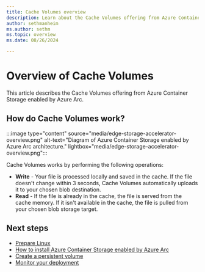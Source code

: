 ```yaml
---
title: Cache Volumes overview
description: Learn about the Cache Volumes offering from Azure Container Storage enabled by Azure Arc.
author: sethmanheim
ms.author: sethm
ms.topic: overview
ms.date: 08/26/2024

---
```


# Overview of Cache Volumes

This article describes the Cache Volumes offering from Azure Container Storage enabled by Azure Arc.

## How do Cache Volumes work?

:::image type="content" source="media/edge-storage-accelerator-overview.png" alt-text="Diagram of Azure Container Storage enabled by Azure Arc architecture." lightbox="media/edge-storage-accelerator-overview.png":::

Cache Volumes works by performing the following operations:

- **Write** - Your file is processed locally and saved in the cache. If the file doesn't change within 3 seconds, Cache Volumes automatically uploads it to your chosen blob destination.
- **Read** - If the file is already in the cache, the file is served from the cache memory. If it isn't available in the cache, the file is pulled from your chosen blob storage target.

## Next steps

- [Prepare Linux](prepare-linux.md)
- [How to install Azure Container Storage enabled by Azure Arc](install-edge-volumes.md)
- [Create a persistent volume](create-pv.md)
- [Monitor your deployment](azure-monitor-kubernetes.md)
